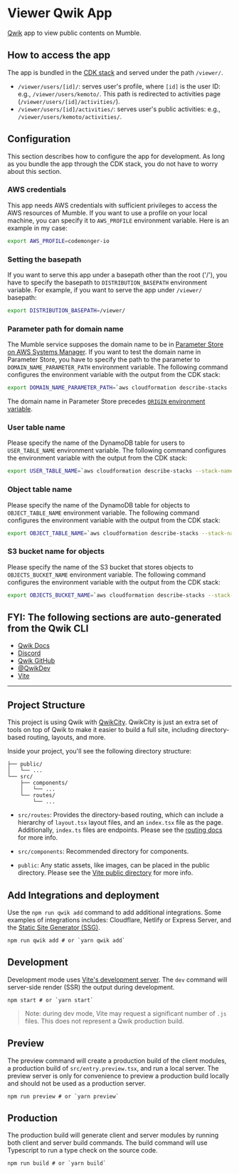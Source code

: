 # Viewer Qwik App

[Qwik](https://qwik.builder.io) app to view public contents on Mumble.

## How to access the app

The app is bundled in the [CDK stack](../README.md) and served under the path `/viewer/`.
- `/viewer/users/[id]/`: serves user's profile, where `[id]` is the user ID: e.g., `/viewer/users/kemoto/`.
  This path is redirected to activities page (`/viewer/users/[id]/activities/`).
- `/viewer/users/[id]/activities/`: serves user's public activities: e.g., `/viewer/users/kemoto/activities/`.

## Configuration

This section describes how to configure the app for development.
As long as you bundle the app through the CDK stack, you do not have to worry about this section.

### AWS credentials

This app needs AWS credentials with sufficient privileges to access the AWS resources of Mumble.
If you want to use a profile on your local machine, you can specify it to `AWS_PROFILE` environment variable.
Here is an example in my case:

```sh
export AWS_PROFILE=codemonger-io
```

### Setting the basepath

If you want to serve this app under a basepath other than the root ('/'), you have to specify the basepath to `DISTRIBUTION_BASEPATH` environment variable.
For example, if you want to serve the app under `/viewer/` basepath:

```sh
export DISTRIBUTION_BASEPATH=/viewer/
```

### Parameter path for domain name

The Mumble service supposes the domain name to be in [Parameter Store on AWS Systems Manager](https://docs.aws.amazon.com/systems-manager/latest/userguide/systems-manager-parameter-store.html).
If you want to test the domain name in Parameter Store, you have to specify the path to the parameter to `DOMAIN_NAME_PARAMETER_PATH` environment variable.
The following command configures the environment variable with the output from the CDK stack:

```sh
export DOMAIN_NAME_PARAMETER_PATH=`aws cloudformation describe-stacks --stack-name mumble-development --query "Stacks[0].Outputs[?OutputKey=='DomainNameParameterPath'].OutputValue" --output text`
```

The domain name in Parameter Store precedes [`ORIGIN` environment variable](https://qwik.builder.io/docs/deployments/node/#production-deploy).

### User table name

Please specify the name of the DynamoDB table for users to `USER_TABLE_NAME` environment variable.
The following command configures the environment variable with the output from the CDK stack:

```sh
export USER_TABLE_NAME=`aws cloudformation describe-stacks --stack-name mumble-development --query "Stacks[0].Outputs[?OutputKey=='UserTableName'].OutputValue" --output text`
```

### Object table name

Please specify the name of the DynamoDB table for objects to `OBJECT_TABLE_NAME` environment variable.
The following command configures the environment variable with the output from the CDK stack:

```sh
export OBJECT_TABLE_NAME=`aws cloudformation describe-stacks --stack-name mumble-development --query "Stacks[0].Outputs[?OutputKey=='ObjectTableName'].OutputValue" --output text`
```

### S3 bucket name for objects

Please specify the name of the S3 bucket that stores objects to `OBJECTS_BUCKET_NAME` environment variable.
The following command configures the environment variable with the output from the CDK stack:

```sh
export OBJECTS_BUCKET_NAME=`aws cloudformation describe-stacks --stack-name mumble-development --query "Stacks[0].Outputs[?OutputKey=='ObjectsBucketName'].OutputValue" --output text`
```

## FYI: The following sections are auto-generated from the Qwik CLI

- [Qwik Docs](https://qwik.builder.io/)
- [Discord](https://qwik.builder.io/chat)
- [Qwik GitHub](https://github.com/BuilderIO/qwik)
- [@QwikDev](https://twitter.com/QwikDev)
- [Vite](https://vitejs.dev/)

---

## Project Structure

This project is using Qwik with [QwikCity](https://qwik.builder.io/qwikcity/overview/). QwikCity is just an extra set of tools on top of Qwik to make it easier to build a full site, including directory-based routing, layouts, and more.

Inside your project, you'll see the following directory structure:

```
├── public/
│   └── ...
└── src/
    ├── components/
    │   └── ...
    └── routes/
        └── ...
```

- `src/routes`: Provides the directory-based routing, which can include a hierarchy of `layout.tsx` layout files, and an `index.tsx` file as the page. Additionally, `index.ts` files are endpoints. Please see the [routing docs](https://qwik.builder.io/qwikcity/routing/overview/) for more info.

- `src/components`: Recommended directory for components.

- `public`: Any static assets, like images, can be placed in the public directory. Please see the [Vite public directory](https://vitejs.dev/guide/assets.html#the-public-directory) for more info.

## Add Integrations and deployment

Use the `npm run qwik add` command to add additional integrations. Some examples of integrations includes: Cloudflare, Netlify or Express Server, and the [Static Site Generator (SSG)](https://qwik.builder.io/qwikcity/guides/static-site-generation/).

```shell
npm run qwik add # or `yarn qwik add`
```

## Development

Development mode uses [Vite's development server](https://vitejs.dev/). The `dev` command will server-side render (SSR) the output during development.

```shell
npm start # or `yarn start`
```

> Note: during dev mode, Vite may request a significant number of `.js` files. This does not represent a Qwik production build.

## Preview

The preview command will create a production build of the client modules, a production build of `src/entry.preview.tsx`, and run a local server. The preview server is only for convenience to preview a production build locally and should not be used as a production server.

```shell
npm run preview # or `yarn preview`
```

## Production

The production build will generate client and server modules by running both client and server build commands. The build command will use Typescript to run a type check on the source code.

```shell
npm run build # or `yarn build`
```
